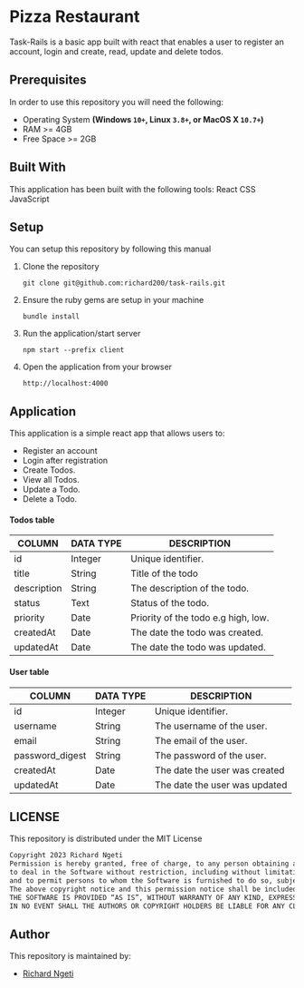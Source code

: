 # Pizza Restaurant
Task-Rails is a basic app built with react that enables a user to register an account, login and create, read, update and delete todos.
## Prerequisites
In order to use this repository you will need the following:
- Operating System **(Windows `10+`, Linux `3.8+`, or MacOS X `10.7+`)**
- RAM >= 4GB
- Free Space >= 2GB

## Built With
This application has been built with the following tools:
React
CSS
JavaScript

## Setup
You can setup this repository by following this manual
1. Clone the repository
    ```{shell}
   git clone git@github.com:richard200/task-rails.git
   ```
2. Ensure the ruby gems are setup in your machine
    ```{shell}
   bundle install

   ```
3. Run the application/start server
    ```{shell}
   npm start --prefix client
    ```
4. Open the application from your browser
    ```
   http://localhost:4000
   ```
## Application
This application is a simple react app that allows users to:
- Register an account
- Login after registration
- Create Todos.
- View all Todos.
- Update a Todo.
- Delete a Todo.

#### Todos table
| COLUMN      | DATA TYPE                                       | DESCRIPTION                         |
|-------------|-------------------------------------------------|-------------------------------------|
| id          | Integer                                         | Unique identifier.                  |
| title       | String                                          | Title of the todo                   |
| description | String                                          | The description of the todo.        |
| status      | Text                                            | Status of the todo.                 |
| priority    | Date                                            | Priority of the todo e.g high, low. |
| createdAt   | Date                                            | The date the todo was created.      |
| updatedAt   | Date                                            | The date the todo  was updated.     |

#### User table
| COLUMN      | DATA TYPE                                       | DESCRIPTION                         |
|-------------|-------------------------------------------------|-------------------------------------|
| id          | Integer                                         | Unique identifier.                  |
| username    | String                                          | The username of the user.           |
| email       | String                                          | The email of the user.              |
| password_digest | String                                      | The password of the user.           |
| createdAt   | Date                                            | The date the user was created       |
| updatedAt   | Date                                            | The date the user was updated       |


## LICENSE
This repository is distributed under the MIT License
```markdown
Copyright 2023 Richard Ngeti
Permission is hereby granted, free of charge, to any person obtaining a copy of this software and associated documentation files (the “Software”),
to deal in the Software without restriction, including without limitation the rights to use, copy, modify, merge, publish, distribute, sublicense, and/or sell copies of the Software,
and to permit persons to whom the Software is furnished to do so, subject to the following conditions:
The above copyright notice and this permission notice shall be included in all copies or substantial portions of the Software.
THE SOFTWARE IS PROVIDED “AS IS”, WITHOUT WARRANTY OF ANY KIND, EXPRESS OR IMPLIED, INCLUDING BUT NOT LIMITED TO THE WARRANTIES OF MERCHANTABILITY, FITNESS FOR A PARTICULAR PURPOSE AND NONINFRINGEMENT.
IN NO EVENT SHALL THE AUTHORS OR COPYRIGHT HOLDERS BE LIABLE FOR ANY CLAIM, DAMAGES OR OTHER LIABILITY, WHETHER IN AN ACTION OF CONTRACT, TORT OR OTHERWISE, ARISING FROM, OUT OF OR IN CONNECTION WITH THE SOFTWARE OR THE USE OR OTHER DEALINGS IN THE SOFTWARE.
```
## Author
This repository is maintained by:
- [Richard Ngeti](https://github.com/richard200)